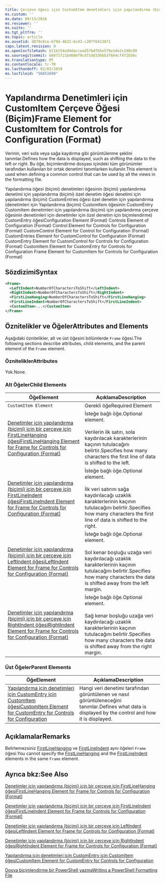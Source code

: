 ```yaml
---
title: Çerçeve öğesi için CustomItem denetimleri için yapılandırma (biçimi) | Microsoft Docs
ms.custom: ''
ms.date: 09/13/2016
ms.reviewer: ''
ms.suite: ''
ms.tgt_pltfrm: ''
ms.topic: article
ms.assetid: d879c8ce-679d-4622-bc43-c207f6413871
caps.latest.revision: 9
ms.openlocfilehash: b11b154a94daccead57bdfb5e579e1de2c190c09
ms.sourcegitcommit: b6871f21bd666f9cd71dd336bb3f844cf472b56c
ms.translationtype: MT
ms.contentlocale: tr-TR
ms.lasthandoff: 02/03/2019
ms.locfileid: "56851698"
---
```

# <a name="frame-element-for-customitem-for-controls-for-configuration-format"></a><span data-ttu-id="0daf5-102">Yapılandırma Denetimleri için CustomItem Çerçeve Öğesi (Biçim)</span><span class="sxs-lookup"><span data-stu-id="0daf5-102">Frame Element for CustomItem for Controls for Configuration (Format)</span></span>

<span data-ttu-id="0daf5-103">Verinin, veri sola veya sağa kaydırma gibi görüntülenme şeklini tanımlar.</span><span class="sxs-lookup"><span data-stu-id="0daf5-103">Defines how the data is displayed, such as shifting the data to the left or right.</span></span> <span data-ttu-id="0daf5-104">Bu öğe, biçimlendirme dosyası içindeki tüm görünümler tarafından kullanılan bir ortak denetimi tanımlarken kullanılır.</span><span class="sxs-lookup"><span data-stu-id="0daf5-104">This element is used when defining a common control that can be used by all the views in the formatting file.</span></span>

<span data-ttu-id="0daf5-105">Yapılandırma öğesi (biçimi) denetimleri öğesinin (biçimi) yapılandırma denetimi için yapılandırma (biçimi) özel denetim öğesi denetimi için yapılandırma (biçimi) CustomEntries öğesi özel denetim için yapılandırma (denetimleri için Yapılandırma (biçimi) CustomItem öğesinin CustomEntry CustomItem denetimleri için yapılandırma (biçimi) için yapılandırma çerçeve öğesinin denetimleri için denetimler için özel denetim için biçimlendirme) CustomEntry öğesi</span><span class="sxs-lookup"><span data-stu-id="0daf5-105">Configuration Element (Format) Controls Element of Configuration (Format) Control Element for Controls for Configuration (Format) CustomControl Element for Control for Configuration (Format) CustomEntries Element for CustomControl for Configuration (Format) CustomEntry Element for CustomControl for Controls for Configuration (Format) CustomItem Element for CustomEntry for Controls for Configuration Frame Element for CustomItem for Controls for Configuration (Format)</span></span>

## <a name="syntax"></a><span data-ttu-id="0daf5-106">Sözdizimi</span><span class="sxs-lookup"><span data-stu-id="0daf5-106">Syntax</span></span>

```xml
<Frame>
  <LeftIndent>NumberOfCharactersToShift</LeftIndent>
  <RightIndent>NumberOfCharactersToShift</RightIndent>
  <FirstLineHanging>NumberOfCharactersToShift</FirstLineHanging>
  <FirstLineIndent>NumberOfCharactersToShift</FirstLineIndent>
  <CustomItem>...</CustomItem>
</Frame>
```

## <a name="attributes-and-elements"></a><span data-ttu-id="0daf5-107">Öznitelikler ve Öğeler</span><span class="sxs-lookup"><span data-stu-id="0daf5-107">Attributes and Elements</span></span>

<span data-ttu-id="0daf5-108">Aşağıdaki öznitelikler, alt ve üst öğesini bölümlerde `Frame` öğesi.</span><span class="sxs-lookup"><span data-stu-id="0daf5-108">The following sections describe attributes, child elements, and the parent element of the `Frame` element.</span></span>

### <a name="attributes"></a><span data-ttu-id="0daf5-109">Öznitelikler</span><span class="sxs-lookup"><span data-stu-id="0daf5-109">Attributes</span></span>

<span data-ttu-id="0daf5-110">Yok.</span><span class="sxs-lookup"><span data-stu-id="0daf5-110">None.</span></span>

### <a name="child-elements"></a><span data-ttu-id="0daf5-111">Alt Öğeler</span><span class="sxs-lookup"><span data-stu-id="0daf5-111">Child Elements</span></span>

|<span data-ttu-id="0daf5-112">Öğe</span><span class="sxs-lookup"><span data-stu-id="0daf5-112">Element</span></span>|<span data-ttu-id="0daf5-113">Açıklama</span><span class="sxs-lookup"><span data-stu-id="0daf5-113">Description</span></span>|
|-------------|-----------------|
|`CustomItem Element`|<span data-ttu-id="0daf5-114">Gerekli öğe</span><span class="sxs-lookup"><span data-stu-id="0daf5-114">Required Element</span></span>|
|[<span data-ttu-id="0daf5-115">Denetimler için yapılandırma (biçimi) için bir çerçeve için FirstLineHanging öğesi</span><span class="sxs-lookup"><span data-stu-id="0daf5-115">FirstLineHanging Element for Frame for Controls for Configuration (Format)</span></span>](./firstlinehanging-element-for-frame-for-controls-for-configuration-format.md)|<span data-ttu-id="0daf5-116">İsteğe bağlı öğe.</span><span class="sxs-lookup"><span data-stu-id="0daf5-116">Optional element.</span></span><br /><br /> <span data-ttu-id="0daf5-117">Verilerin ilk satırı, sola kaydırılacak karakterlerinin kaçının tutulacağını belirtir.</span><span class="sxs-lookup"><span data-stu-id="0daf5-117">Specifies how many characters the first line of data is shifted to the left.</span></span>|
|[<span data-ttu-id="0daf5-118">Denetimler için yapılandırma (biçimi) için bir çerçeve için FirstLineIndent öğesi</span><span class="sxs-lookup"><span data-stu-id="0daf5-118">FirstLineIndent Element for Frame for Controls for Configuration (Format)</span></span>](./firstlineindent-element-for-frame-for-controls-for-configuration-format.md)|<span data-ttu-id="0daf5-119">İsteğe bağlı öğe.</span><span class="sxs-lookup"><span data-stu-id="0daf5-119">Optional element.</span></span><br /><br /> <span data-ttu-id="0daf5-120">İlk veri satırını sağa kaydırılacağı uzaklık karakterlerinin kaçının tutulacağını belirtir.</span><span class="sxs-lookup"><span data-stu-id="0daf5-120">Specifies how many characters the first line of data is shifted to the right.</span></span>|
|[<span data-ttu-id="0daf5-121">Denetimler için yapılandırma (biçimi) için bir çerçeve için LeftIndent öğesi</span><span class="sxs-lookup"><span data-stu-id="0daf5-121">LeftIndent Element for Frame for Controls for Configuration (Format)</span></span>](./leftindent-element-for-frame-for-controls-for-configuration-format.md)|<span data-ttu-id="0daf5-122">İsteğe bağlı öğe.</span><span class="sxs-lookup"><span data-stu-id="0daf5-122">Optional element.</span></span><br /><br /> <span data-ttu-id="0daf5-123">Sol kenar boşluğu uzağa veri kaydırılacağı uzaklık karakterlerinin kaçının tutulacağını belirtir.</span><span class="sxs-lookup"><span data-stu-id="0daf5-123">Specifies how many characters the data is shifted away from the left margin.</span></span>|
|[<span data-ttu-id="0daf5-124">Denetimler için yapılandırma (biçimi) için bir çerçeve için RightIndent öğesi</span><span class="sxs-lookup"><span data-stu-id="0daf5-124">RightIndent Element for Frame for Controls for Configuration (Format)</span></span>](./rightindent-element-for-frame-for-controls-for-configuration-format.md)|<span data-ttu-id="0daf5-125">İsteğe bağlı öğe.</span><span class="sxs-lookup"><span data-stu-id="0daf5-125">Optional element.</span></span><br /><br /> <span data-ttu-id="0daf5-126">Sağ kenar boşluğu uzağa veri kaydırılacağı uzaklık karakterlerinin kaçının tutulacağını belirtir.</span><span class="sxs-lookup"><span data-stu-id="0daf5-126">Specifies how many characters the data is shifted away from the right margin.</span></span>|

### <a name="parent-elements"></a><span data-ttu-id="0daf5-127">Üst Öğeler</span><span class="sxs-lookup"><span data-stu-id="0daf5-127">Parent Elements</span></span>

|<span data-ttu-id="0daf5-128">Öğe</span><span class="sxs-lookup"><span data-stu-id="0daf5-128">Element</span></span>|<span data-ttu-id="0daf5-129">Açıklama</span><span class="sxs-lookup"><span data-stu-id="0daf5-129">Description</span></span>|
|-------------|-----------------|
|[<span data-ttu-id="0daf5-130">Yapılandırma için denetimleri için CustomEntry için CustomItem öğesi</span><span class="sxs-lookup"><span data-stu-id="0daf5-130">CustomItem Element for CustomEntry for Controls for Configuration</span></span>](./customitem-element-for-customentry-for-controls-for-configuration-format.md)|<span data-ttu-id="0daf5-131">Hangi veri denetimi tarafından görüntülenen ve nasıl görüntüleneceğini tanımlar.</span><span class="sxs-lookup"><span data-stu-id="0daf5-131">Defines what data is displayed by the control and how it is displayed.</span></span>|

## <a name="remarks"></a><span data-ttu-id="0daf5-132">Açıklamalar</span><span class="sxs-lookup"><span data-stu-id="0daf5-132">Remarks</span></span>

<span data-ttu-id="0daf5-133">Belirtemezsiniz [FirstLineHanging](./firstlinehanging-element-for-frame-for-controls-for-configuration-format.md) ve [FirstLineIndent](./firstlineindent-element-for-frame-for-controls-for-configuration-format.md) aynı öğeleri `Frame` öğesi.</span><span class="sxs-lookup"><span data-stu-id="0daf5-133">You cannot specify the [FirstLineHanging](./firstlinehanging-element-for-frame-for-controls-for-configuration-format.md) and the [FirstLineIndent](./firstlineindent-element-for-frame-for-controls-for-configuration-format.md) elements in the same `Frame` element.</span></span>

## <a name="see-also"></a><span data-ttu-id="0daf5-134">Ayrıca bkz:</span><span class="sxs-lookup"><span data-stu-id="0daf5-134">See Also</span></span>

[<span data-ttu-id="0daf5-135">Denetimler için yapılandırma (biçimi) için bir çerçeve için FirstLineHanging öğesi</span><span class="sxs-lookup"><span data-stu-id="0daf5-135">FirstLineHanging Element for Frame for Controls for Configuration (Format)</span></span>](./firstlinehanging-element-for-frame-for-controls-for-configuration-format.md)

[<span data-ttu-id="0daf5-136">Denetimler için yapılandırma (biçimi) için bir çerçeve için FirstLineIndent öğesi</span><span class="sxs-lookup"><span data-stu-id="0daf5-136">FirstLineIndent Element for Frame for Controls for Configuration (Format)</span></span>](./firstlineindent-element-for-frame-for-controls-for-configuration-format.md)

[<span data-ttu-id="0daf5-137">Denetimler için yapılandırma (biçimi) için bir çerçeve için LeftIndent öğesi</span><span class="sxs-lookup"><span data-stu-id="0daf5-137">LeftIndent Element for Frame for Controls for Configuration (Format)</span></span>](./leftindent-element-for-frame-for-controls-for-configuration-format.md)

[<span data-ttu-id="0daf5-138">Denetimler için yapılandırma (biçimi) için bir çerçeve için RightIndent öğesi</span><span class="sxs-lookup"><span data-stu-id="0daf5-138">RightIndent Element for Frame for Controls for Configuration (Format)</span></span>](./rightindent-element-for-frame-for-controls-for-configuration-format.md)

[<span data-ttu-id="0daf5-139">Yapılandırma için denetimleri için CustomEntry için CustomItem öğesi</span><span class="sxs-lookup"><span data-stu-id="0daf5-139">CustomItem Element for CustomEntry for Controls for Configuration</span></span>](./customitem-element-for-customentry-for-controls-for-configuration-format.md)

[<span data-ttu-id="0daf5-140">Dosya biçimlendirme bir PowerShell yazma</span><span class="sxs-lookup"><span data-stu-id="0daf5-140">Writing a PowerShell Formatting File</span></span>](./writing-a-powershell-formatting-file.md)

